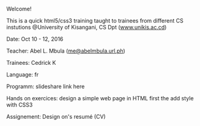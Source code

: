 Welcome!

This is a quick html5/css3 training taught to trainees from different CS instutions @University of Kisangani, CS Dpt (www.unikis.ac.cd)

Date: Oct 10 - 12, 2016

Teacher: Abel L. Mbula (me@abelmbula.url.ph)

Trainees:
	Cedrick K

Language: fr

Programm: slideshare link here

Hands on exercices: design a simple web page
	in HTML first
	the add style with CSS3

Assignement: Design on's resumé (CV)


